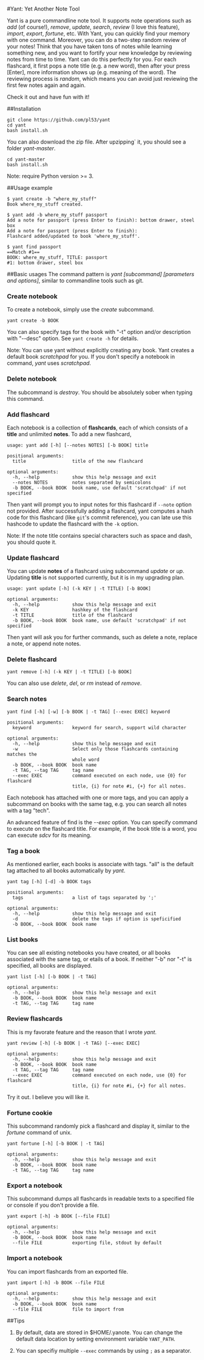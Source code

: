 #Yant: Yet Another Note Tool

Yant is a pure commandline note tool. It supports note operations such as *add*
(of course!), *remove*, *update*, *search*, *review* (I love this
feature), *import*, *export*, *fortune*, etc. With Yant, you can quickly find
your memory with one command. Moreover, you can do a two-step random review of
your notes! Think that you have taken tons of notes while learning something
new, and you want to fortify your new knowledge by reviewing notes from time to
time. Yant can do this perfectly for you. For each flashcard, it first pops a note
title (e.g. a new word), then after your press [Enter], more information shows
up (e.g. meaning of the word). The reviewing process is *random*, which means
you can avoid just reviewing the first few notes again and again.

Check it out and have fun with it!

##Installation

```
git clone https://github.com/pl53/yant
cd yant
bash install.sh
```

You can also download the zip file. After upzipping` it, you should see a folder
*yant-master*.

```
cd yant-master
bash install.sh
```


Note: require Python version >= 3.

##Usage example
```
$ yant create -b "where_my_stuff"
Book where_my_stuff created.
```
```
$ yant add -b where_my_stuff passport
Add a note for passport (press Enter to finish): bottom drawer, steel box
Add a note for passport (press Enter to finish): 
Flashcard added/updated to book 'where_my_stuff'.
```
```
$ yant find passport
==Match #1==
BOOK: where_my_stuff, TITLE: passport
#1: bottom drawer, steel box
```

##Basic usages
The command pattern is *yant [subcommand] [parameters and options]*, similar
to commandline tools such as git.

### Create notebook
To create a notebook, simply use the *create* subcommand.
```
yant create -b BOOK
```

You can also specify tags for the book with "-t" option and/or description with
"--desc" option. See ```yant create -h``` for details.

Note: You can use yant without explicitly creating any book. Yant creates a
default book *scratchpad* for you. If you don't specify a notebook in command,
*yant* uses *scratchpad*.

### Delete notebook
The subcommand is *destroy*. You should be absolutely sober when typing this
command.

### Add flashcard
Each notebook is a collection of **flashcards**, each of which consists of a
**title** and unlimited **notes**. To add a new flashcard,

```
usage: yant add [-h] [--notes NOTES] [-b BOOK] title

positional arguments:
  title                 title of the new flashcard

optional arguments:
  -h, --help            show this help message and exit
  --notes NOTES         notes separated by semicolons
  -b BOOK, --book BOOK  book name, use default 'scratchpad' if not specified
```

Then yant will prompt you to input notes for this flashcard if ```--note```
option not provided. After successfully adding a flashcard, yant computes a hash
code for this flashcard (like ```git```'s commit reference), you can late use
this hashcode to update the flashcard with the ```-k``` option.

Note: If the note title contains special characters such as space and dash, you
should quote it.

### Update flashcard

You can update **notes** of a flashcard using subcommand *update* or *up*.
Updating **title** is not supported currently, but it is in my upgrading plan.

```
usage: yant update [-h] (-k KEY | -t TITLE) [-b BOOK]

optional arguments:
  -h, --help            show this help message and exit
  -k KEY                hashkey of the flashcard
  -t TITLE              title of the flashcard
  -b BOOK, --book BOOK  book name, use default 'scratchpad' if not specified
```
Then yant will ask you for further commands, such as delete a note, replace a
note, or append note notes.

### Delete flashcard
```
yant remove [-h] (-k KEY | -t TITLE) [-b BOOK]
```
You can also use *delete*, *del*, or *rm* instead of *remove*.

### Search notes
```
yant find [-h] [-w] [-b BOOK | -t TAG] [--exec EXEC] keyword

positional arguments:
  keyword               keyword for search, support wild character

optional arguments:
  -h, --help            show this help message and exit
  -w                    Select only those flashcards containing matches the
                        whole word
  -b BOOK, --book BOOK  book name
  -t TAG, --tag TAG     tag name
  --exec EXEC           command executed on each node, use {0} for flashcard
                        title, {i} for note #i, {+} for all notes.
```

Each notebook has attached with one or more tags, and you can apply a subcommand
on books with the same tag, e.g. you can search all notes with a tag "tech".

An advanced feature of find is the *--exec* option. You can specify command to
execute on the flashcard title. For example, if the book title is a word, you
can execute *sdcv* for its meaning.

### Tag a book
As mentioned earlier, each books is associate with tags. "all" is the default
tag attached to all books automatically by *yant*.

```
yant tag [-h] [-d] -b BOOK tags

positional arguments:
  tags                  a list of tags separated by ';'

optional arguments:
  -h, --help            show this help message and exit
  -d                    delete the tags if option is speficified
  -b BOOK, --book BOOK  book name
```

### List books
You can see all existing notebooks you have created, or all books associated
with the same tag, or etails of a book. If neither "-b" nor "-t" is specified,
all books are displayed.
```
yant list [-h] [-b BOOK | -t TAG]

optional arguments:
  -h, --help            show this help message and exit
  -b BOOK, --book BOOK  book name
  -t TAG, --tag TAG     tag name
```

### Review flashcards
This is my favorate feature and the reason that I wrote *yant*.

```
yant review [-h] (-b BOOK | -t TAG) [--exec EXEC]

optional arguments:
  -h, --help            show this help message and exit
  -b BOOK, --book BOOK  book name
  -t TAG, --tag TAG     tag name
  --exec EXEC           command executed on each node, use {0} for flashcard
                        title, {i} for note #i, {+} for all notes.
```
Try it out. I believe you will like it.

### Fortune cookie

This subcommand randomly pick a flashcard and display it, similar to the
*fortune* command of unix.

```
yant fortune [-h] [-b BOOK | -t TAG]

optional arguments:
  -h, --help            show this help message and exit
  -b BOOK, --book BOOK  book name
  -t TAG, --tag TAG     tag name
```

### Export a notebook

This subcommand dumps all flashcards in readable texts to a specified file or
console if you don't provide a file.
```
yant export [-h] -b BOOK [--file FILE]

optional arguments:
  -h, --help            show this help message and exit
  -b BOOK, --book BOOK  book name
  --file FILE           exporting file, stdout by default
```

### Import a notebook

You can import flashcards from an exported file.

```
yant import [-h] -b BOOK --file FILE

optional arguments:
  -h, --help            show this help message and exit
  -b BOOK, --book BOOK  book name
  --file FILE           file to import from
```

##Tips

1. By default, data are stored in $HOME/.yanote. You can change the default data
   location by setting environment variable ```YANT_PATH```.

2. You can specifiy multiple ```--exec``` commands by using ```;``` as a separator.

